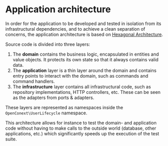 # Application architecture

In order for the application to be developed and tested in isolation from its infrastructural dependencies, and to
achieve a clean separation of concerns, the application architecture is based on
[Hexagonal Architecture](http://alistair.cockburn.us/Hexagonal+architecture).

Source code is divided into three layers:

1. The **domain** contains the business logic, encapsulated in entities and value objects. It protects its own state so
that it always contains valid data.
2. The **application** layer is a thin layer around the domain and contains entry points to interact with the domain,
such as commands and command handlers.
3. The **infrastructure** layer contains all infrastructural code, such as repository implementations, HTTP controllers,
etc. These can be seen as the adapters from ports & adapters.

These layers are represented as namespaces inside the `OpenConext\UserLifecycle` namespace.

This architecture allows for instance to test the domain- and application code without having to make calls to the
outside world (database, other applications, etc.) which significantly speeds up the execution of the test suite.